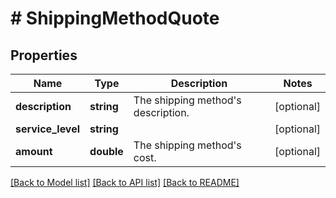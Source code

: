 # # ShippingMethodQuote

## Properties

Name | Type | Description | Notes
------------ | ------------- | ------------- | -------------
**description** | **string** | The shipping method&#39;s description. | [optional] 
**service_level** | **string** |  | [optional] 
**amount** | **double** | The shipping method&#39;s cost. | [optional] 

[[Back to Model list]](../../README.md#documentation-for-models) [[Back to API list]](../../README.md#documentation-for-api-endpoints) [[Back to README]](../../README.md)


